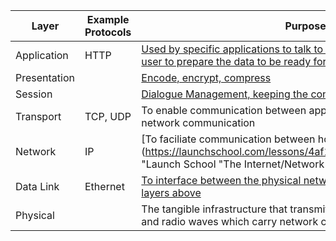 | Layer        | Example Protocols | Purpose                                                      |
| ------------ | ----------------- | ------------------------------------------------------------ |
| Application  | HTTP              | [Used by specific applications to talk to each other.](https://web.stanford.edu/class/msande91si/www-spr04/readings/week1/InternetWhitepaper.htm) [Work with the user to prepare the data to be ready for the network.](https://www.youtube.com/watch?v=0Rb8AkTEASw) |
| Presentation |                   | [Encode, encrypt, compress](https://www.youtube.com/watch?v=0Rb8AkTEASw "starts talking about Presntation layer at 7:42 in the video") |
| Session      |                   | [Dialogue Management, keeping the connection alive](https://www.youtube.com/watch?v=0Rb8AkTEASw "Starts talking about session layer at 9:25 in the video") |
| Transport    | TCP, UDP          | To enable communication between applications, to provide reliable network communication |
| Network      | IP                | [To faciliate communication between hosts on different networks](https://launchschool.com/lessons/4af196b9/assignments/b222ecfb "Launch School "The Internet/Network Layer") |
| Data Link    | Ethernet          | [To interface between the physical network and the more logical layers above](https://launchschool.com/lessons/4af196b9/assignments/81df3782 "Launch School, The Link/Data Link Layer") |
| Physical     |                   | The tangible infrastructure that transmits the electrical signals, light, and radio waves which carry network communications |





